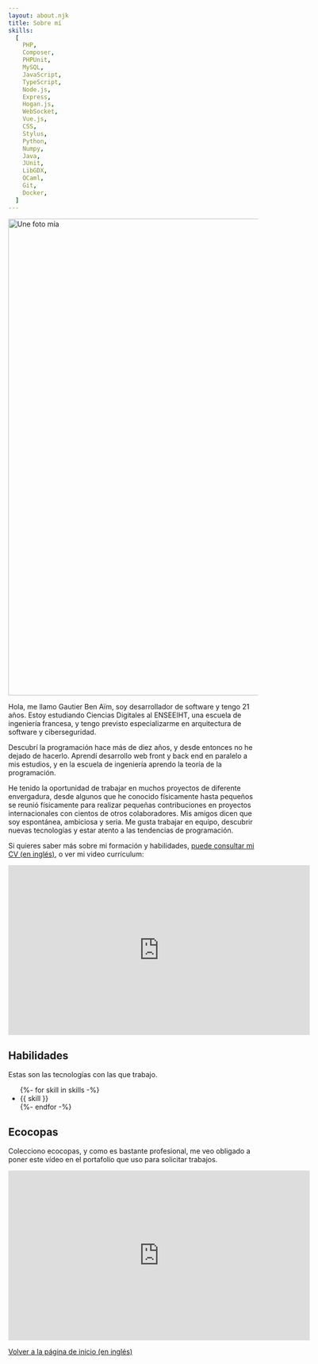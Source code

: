 ```yaml
---
layout: about.njk
title: Sobre mí
skills:
  [
    PHP,
    Composer,
    PHPUnit,
    MySQL,
    JavaScript,
    TypeScript,
    Node.js,
    Express,
    Hogan.js,
    WebSocket,
    Vue.js,
    CSS,
    Stylus,
    Python,
    Numpy,
    Java,
    JUnit,
    LibGDX,
    OCaml,
    Git,
    Docker,
  ]
---
```


<div class="illustrated-text">
<img src="url:~/resources/me.jpg?as=webp" width="960" height="960" alt="Une foto mía" class="illustration">

Hola, me llamo Gautier Ben Aïm, soy desarrollador de software y tengo 21 años.
Estoy estudiando Ciencias Digitales al ENSEEIHT, una escuela de ingeniería francesa,
y tengo previsto especializarme en arquitectura de software y ciberseguridad.

Descubrí la programación hace más de diez años, y desde entonces no he dejado de hacerlo.
Aprendí desarrollo web front y back end en paralelo a mis estudios,
y en la escuela de ingeniería aprendo la teoría de la programación.

He tenido la oportunidad de trabajar en muchos proyectos de diferente envergadura, desde algunos que he conocido físicamente hasta pequeños
se reunió físicamente para realizar pequeñas contribuciones en proyectos internacionales con cientos de otros colaboradores.
Mis amigos dicen que soy espontánea, ambiciosa y seria. Me gusta trabajar en equipo,
descubrir nuevas tecnologías y estar atento a las tendencias de programación.

Si quieres saber más sobre mi formación y habilidades, [puede consultar mi CV (en inglés)](<{{'/about/resume/'|localizeurl('en')}}>), o ver mi video currículum:

</div>

<p><iframe width="608" height="342" src="https://www.youtube-nocookie.com/embed/RFF_OPBY5FU" title="YouTube video player" frameborder="0" allow="accelerometer; autoplay; clipboard-write; encrypted-media; gyroscope; picture-in-picture" allowfullscreen></iframe></p>

## Habilidades

Estas son las tecnologías con las que trabajo.

<ul class="tag-list">
  {%- for skill in skills -%}
    <li class="tag">
      <span class="span">{{ skill }}</span></li>
  {%- endfor -%}
</ul>

## Ecocopas

Colecciono ecocopas, y como es bastante profesional, me veo obligado a poner este vídeo en el portafolio que uso para solicitar trabajos.

<p><iframe width="608" height="342" src="https://www.youtube-nocookie.com/embed/qjBeB8eT6Z0" title="YouTube video player" frameborder="0" allow="accelerometer; autoplay; clipboard-write; encrypted-media; gyroscope; picture-in-picture" allowfullscreen></iframe></p>

<a href="{{ '/' | localizeurl('en') }}">Volver a la página de inicio (en inglés)</a>
